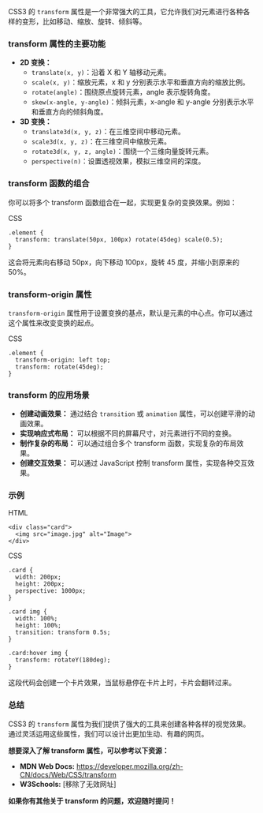 CSS3 的 `transform` 属性是一个非常强大的工具，它允许我们对元素进行各种各样的变形，比如移动、缩放、旋转、倾斜等。

### transform 属性的主要功能

- **2D 变换：**
  - `translate(x, y)`：沿着 X 和 Y 轴移动元素。
  - `scale(x, y)`：缩放元素，x 和 y 分别表示水平和垂直方向的缩放比例。
  - `rotate(angle)`：围绕原点旋转元素，angle 表示旋转角度。
  - `skew(x-angle, y-angle)`：倾斜元素，x-angle 和 y-angle 分别表示水平和垂直方向的倾斜角度。
- **3D 变换：**
  - `translate3d(x, y, z)`：在三维空间中移动元素。
  - `scale3d(x, y, z)`：在三维空间中缩放元素。
  - `rotate3d(x, y, z, angle)`：围绕一个三维向量旋转元素。
  - `perspective(n)`：设置透视效果，模拟三维空间的深度。

### transform 函数的组合

你可以将多个 transform 函数组合在一起，实现更复杂的变换效果。例如：

CSS

```
.element {
  transform: translate(50px, 100px) rotate(45deg) scale(0.5);
}
```

这会将元素向右移动 50px，向下移动 100px，旋转 45 度，并缩小到原来的 50%。

### transform-origin 属性

`transform-origin` 属性用于设置变换的基点，默认是元素的中心点。你可以通过这个属性来改变变换的起点。

CSS

```
.element {
  transform-origin: left top;
  transform: rotate(45deg);
}
```

### transform 的应用场景

- **创建动画效果：** 通过结合 `transition` 或 `animation` 属性，可以创建平滑的动画效果。
- **实现响应式布局：** 可以根据不同的屏幕尺寸，对元素进行不同的变换。
- **制作复杂的布局：** 可以通过组合多个 transform 函数，实现复杂的布局效果。
- **创建交互效果：** 可以通过 JavaScript 控制 transform 属性，实现各种交互效果。

### 示例

HTML

```
<div class="card">
  <img src="image.jpg" alt="Image">
</div>
```

CSS

```
.card {
  width: 200px;
  height: 200px;
  perspective: 1000px;
}

.card img {
  width: 100%;
  height: 100%;
  transition: transform 0.5s;
}

.card:hover img {
  transform: rotateY(180deg);
}
```

这段代码会创建一个卡片效果，当鼠标悬停在卡片上时，卡片会翻转过来。

### 总结

CSS3 的 `transform` 属性为我们提供了强大的工具来创建各种各样的视觉效果。通过灵活运用这些属性，我们可以设计出更加生动、有趣的网页。

**想要深入了解 transform 属性，可以参考以下资源：**

- **MDN Web Docs:** https://developer.mozilla.org/zh-CN/docs/Web/CSS/transform
- **W3Schools:** [移除了无效网址]

**如果你有其他关于 transform 的问题，欢迎随时提问！**